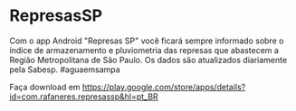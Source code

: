 # RepresasSP
Com o app Android "Represas SP" você ficará sempre informado sobre o índice de armazenamento e pluviometria das represas que abastecem a Região Metropolitana de São Paulo.
Os dados são atualizados diariamente pela Sabesp. #aguaemsampa

Faça download em https://play.google.com/store/apps/details?id=com.rafaneres.represassp&hl=pt_BR
